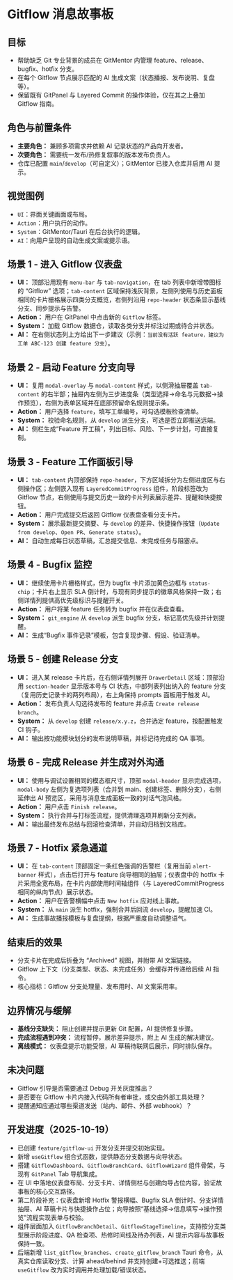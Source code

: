 # Gitflow 消息故事板

## 目标
- 帮助缺乏 Git 专业背景的成员在 GitMentor 内管理 feature、release、bugfix、hotfix 分支。
- 在每个 Gitflow 节点展示匹配的 AI 生成文案（状态播报、发布说明、复盘等）。
- 保留既有 GitPanel 与 Layered Commit 的操作体验，仅在其之上叠加 Gitflow 指南。

## 角色与前置条件
- **主要角色：** 兼顾多项需求并依赖 AI 记录状态的产品向开发者。
- **次要角色：** 需要统一发布/热修复叙事的版本发布负责人。
- 仓库已配置 `main`/`develop`（可自定义）；GitMentor 已接入仓库并启用 AI 提示。

## 视觉图例
- `UI`：界面关键画面或布局。
- `Action`：用户执行的动作。
- `System`：GitMentor/Tauri 在后台执行的逻辑。
- `AI`：向用户呈现的自动生成文案或提示语。

## 场景 1 - 进入 Gitflow 仪表盘
- **UI：** 顶部沿用现有 `menu-bar` 与 `tab-navigation`，在 tab 列表中新增带图标的 “Gitflow” 选项；`tab-content` 区域保持浅灰背景，左侧列使用与历史面板相同的卡片栅格展示四类分支概览，右侧列沿用 `repo-header` 状态条显示基线分支、同步提示与告警。
- **Action：** 用户在 GitPanel 中点击新的 `Gitflow` 标签。
- **System：** 加载 Gitflow 数据仓，读取各类分支并标注过期或待合并状态。
- **AI：** 在右侧状态列上方给出下一步建议（示例：`当前没有活跃 feature，建议为工单 ABC-123 创建 feature 分支`）。

## 场景 2 - 启动 Feature 分支向导
- **UI：** 复用 `modal-overlay` 与 `modal-content` 样式，以侧滑抽屉覆盖 `tab-content` 的右半部；抽屉内左侧为三步进度条（类型选择→命名与元数据→操作预览），右侧为表单区域并在底部预留命名规则提示条。
- **Action：** 用户选择 `feature`，填写工单编号，可勾选模板检查清单。
- **System：** 校验命名规则，从 `develop` 派生分支，可选是否立即推送远端。
- **AI：** 侧栏生成“Feature 开工稿”，列出目标、风险、下一步计划，可直接复制。

## 场景 3 - Feature 工作面板引导
- **UI：** `tab-content` 内顶部保持 `repo-header`，下方区域拆分为左侧进度区与右侧操作区；左侧嵌入现有 `LayeredCommitProgress` 组件，阶段标签改为 Gitflow 节点，右侧使用与提交历史一致的卡片列表展示差异、提醒和快捷按钮。
- **Action：** 用户完成提交后返回 Gitflow 仪表盘查看分支卡片。
- **System：** 展示最新提交摘要、与 `develop` 的差异、快捷操作按钮（`Update from develop`、`Open PR`、`Generate status`）。
- **AI：** 自动生成每日状态草稿，汇总提交信息、未完成任务与阻塞点。

## 场景 4 - Bugfix 监控
- **UI：** 继续使用卡片栅格样式，但为 bugfix 卡片添加黄色边框与 `status-chip`；卡片右上显示 SLA 倒计时，与现有同步提示的徽章风格保持一致；右侧详情列提供高优先级标识与提醒开关。
- **Action：** 用户将某 feature 任务转为 bugfix 并在仪表盘查看。
- **System：** `git_engine` 从 `develop` 派生 bugfix 分支，标记高优先级并计划提醒。
- **AI：** 生成“Bugfix 事件记录”模板，包含复现步骤、假设、验证清单。

## 场景 5 - 创建 Release 分支
- **UI：** 进入某 release 卡片后，在右侧详情列展开 `DrawerDetail` 区域：顶部沿用 `section-header` 显示版本号与 CI 状态，中部列表列出纳入的 feature 分支（复用历史记录卡的两列布局），右上角保持 prompts 面板用于触发 AI。
- **Action：** 发布负责人勾选待发布的 feature 并点击 `Create release branch`。
- **System：** 从 `develop` 创建 `release/x.y.z`，合并选定 feature，按配置触发 CI 钩子。
- **AI：** 输出按功能模块划分的发布说明草稿，并标记待完成的 QA 事项。

## 场景 6 - 完成 Release 并生成对外沟通
- **UI：** 使用与调试设置相同的模态框尺寸，顶部 `modal-header` 显示完成选项，`modal-body` 左侧为复选项列表（合并到 main、创建标签、删除分支），右侧延伸出 AI 预览区，采用与消息生成面板一致的对话气泡风格。
- **Action：** 用户点击 `Finish release`。
- **System：** 执行合并与打标签流程，提供清理选项并刷新分支列表。
- **AI：** 输出最终发布总结与回滚检查清单，并自动归档到文档库。

## 场景 7 - Hotfix 紧急通道
- **UI：** 在 `tab-content` 顶部固定一条红色强调的告警栏（复用当前 `alert-banner` 样式），点击后打开与 feature 向导相同的抽屉；仪表盘中的 hotfix 卡片采用全宽布局，在卡片内部使用时间轴组件（与 LayeredCommitProgress 相同的纵向节点）展示状态。
- **Action：** 用户在告警横幅中点击 `New hotfix` 应对线上事故。
- **System：** 从 `main` 派生 hotfix，强制合并后回流 `develop`，提醒加速 CI。
- **AI：** 生成事故播报模板与复盘提纲，根据严重度自动调整语气。

## 结束后的效果
- 分支卡片在完成后折叠为 “Archived” 视图，并附带 AI 文案链接。
- Gitflow 上下文（分支类型、状态、未完成任务）会缓存并传递给后续 AI 指令。
- 核心指标：Gitflow 分支处理量、发布用时、AI 文案采用率。

## 边界情况与缓解
- **基线分支缺失：** 阻止创建并提示更新 Git 配置，AI 提供修复步骤。
- **完成流程遇到冲突：** 流程暂停，展示差异提示，附上 AI 生成的解决建议。
- **离线模式：** 仪表盘提示功能受限，AI 草稿待联网后展示，同时排队保存。

## 未决问题
- Gitflow 引导是否需要通过 Debug 开关灰度推出？
- 是否要在 Gitflow 卡片内接入代码所有者审批，或交由外部工具处理？
- 提醒通知应通过哪些渠道发送（站内、邮件、外部 webhook）？

## 开发进度（2025-10-19）
- 已创建 `feature/gitflow-ui` 开发分支并提交初始实现。
- 新增 `useGitflow` 组合式函数，提供静态分支数据与向导状态。
- 搭建 `GitflowDashboard`、`GitflowBranchCard`、`GitflowWizard` 组件骨架，与现有 `GitPanel` Tab 导航集成。
- 在 UI 中落地仪表盘布局、分支卡片、详情侧栏与创建向导占位内容，验证故事板的核心交互路径。
- 第二阶段补充：仪表盘新增 Hotfix 警报横幅、Bugfix SLA 倒计时、分支详情抽屉、AI 草稿卡片与快捷操作占位；向导按照“基线选择→信息填写→操作预览”流程实现表单与校验。
- 组件层面加入 `GitflowBranchDetail`、`GitflowStageTimeline`，支持按分支类型展示阶段进度、QA 检查项、热修时间线及待办列表，AI 提示内容与故事板保持一致。
- 后端新增 `list_gitflow_branches`、`create_gitflow_branch` Tauri 命令，从真实仓库读取分支、计算 ahead/behind 并支持创建+可选推送；前端 `useGitflow` 改为实时调用并处理加载/错误状态。
